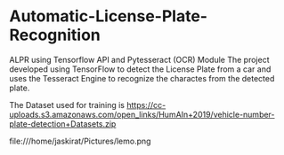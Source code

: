 # Automatic-License-Plate-Recognition
ALPR using Tensorflow API and Pytesseract (OCR) Module
The project developed using TensorFlow to detect the License Plate from a car and uses the Tesseract Engine to recognize the charactes from the detected plate.


The Dataset used for training is https://cc-uploads.s3.amazonaws.com/open_links/HumAIn+2019/vehicle-number-plate-detection+Datasets.zip

file:///home/jaskirat/Pictures/lemo.png
